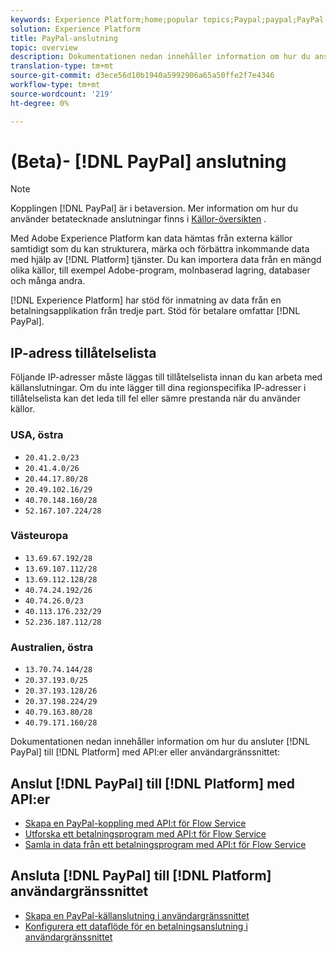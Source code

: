 ```yaml
---
keywords: Experience Platform;home;popular topics;Paypal;paypal;PayPal
solution: Experience Platform
title: PayPal-anslutning
topic: overview
description: Dokumentationen nedan innehåller information om hur du ansluter PayPal till plattformen med API:er eller användargränssnittet.
translation-type: tm+mt
source-git-commit: d3ece56d10b1940a5992906a65a50ffe2f7e4346
workflow-type: tm+mt
source-wordcount: '219'
ht-degree: 0%

---
```



# (Beta)- [!DNL PayPal] anslutning

>[!NOTE]
>
>Kopplingen [!DNL PayPal] är i betaversion. Mer information om hur du använder betatecknade anslutningar finns i [Källor-översikten](../../home.md#terms-and-conditions) .

Med Adobe Experience Platform kan data hämtas från externa källor samtidigt som du kan strukturera, märka och förbättra inkommande data med hjälp av [!DNL Platform] tjänster. Du kan importera data från en mängd olika källor, till exempel Adobe-program, molnbaserad lagring, databaser och många andra.

[!DNL Experience Platform] har stöd för inmatning av data från en betalningsapplikation från tredje part. Stöd för betalare omfattar [!DNL PayPal].

## IP-adress tillåtelselista

Följande IP-adresser måste läggas till tillåtelselista innan du kan arbeta med källanslutningar. Om du inte lägger till dina regionspecifika IP-adresser i tillåtelselista kan det leda till fel eller sämre prestanda när du använder källor.

### USA, östra

- `20.41.2.0/23`
- `20.41.4.0/26`
- `20.44.17.80/28`
- `20.49.102.16/29`
- `40.70.148.160/28`
- `52.167.107.224/28`

### Västeuropa

- `13.69.67.192/28`
- `13.69.107.112/28`
- `13.69.112.128/28`
- `40.74.24.192/26`
- `40.74.26.0/23`
- `40.113.176.232/29`
- `52.236.187.112/28`

### Australien, östra

- `13.70.74.144/28`
- `20.37.193.0/25`
- `20.37.193.128/26`
- `20.37.198.224/29`
- `40.79.163.80/28`
- `40.79.171.160/28`

Dokumentationen nedan innehåller information om hur du ansluter [!DNL PayPal] till [!DNL Platform] med API:er eller användargränssnittet:

## Anslut [!DNL PayPal] till [!DNL Platform] med API:er

- [Skapa en PayPal-koppling med API:t för Flow Service](../../tutorials/api/create/payments/paypal.md)
- [Utforska ett betalningsprogram med API:t för Flow Service](../../tutorials/api/explore/payments.md)
- [Samla in data från ett betalningsprogram med API:t för Flow Service](../../tutorials/api/collect/payments.md)

## Ansluta [!DNL PayPal] till [!DNL Platform] användargränssnittet

- [Skapa en PayPal-källanslutning i användargränssnittet](../../tutorials/ui/create/payments/paypal.md)
- [Konfigurera ett dataflöde för en betalningsanslutning i användargränssnittet](../../tutorials/ui/dataflow/payments.md)